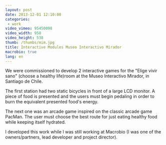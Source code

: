 ```yaml
---
layout: post
date: 2013-12-01 12:10:00
categories:
 - work
video_vimeo: 95450098
video_width: 958
video_height: 538
thumb: /thumbs/mim.jpg
title: Interactive Modules Museo Interactivo Mirador
macrobio: true
lang: en
---
```


We were commissioned to develop 2 interactive games for the "Elige vivir sano" (choose a healthy life)room at the Museo Interactivo Mirador, in Santiago de Chile.

The first station had two static bicycles in front of a large LCD monitor. A piece of food is presented and the users must begin pedaling in order to burn the equivalent presented food's energy.  

The next one was an arcade game inspired on the classic arcade game PacMan. The user must choose the best route for just eating healthy food while keeping itself hydrated.

I developed this work while I was still working at Macrobio (I was one of the owners/partners, lead developer and project director).
